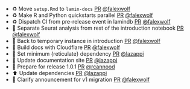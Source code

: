 - ♻️ Move `setup.Rmd` to `lamin-docs` [PR](https://github.com/laminlabs/laminr/pull/172) [@falexwolf](https://github.com/falexwolf)
- ♻️ Make R and Python quickstarts parallel [PR](https://github.com/laminlabs/laminr/pull/170) [@falexwolf](https://github.com/falexwolf)
- ♻️ Dispatch CI from pre-release event in lamindb [PR](https://github.com/laminlabs/laminr/pull/168) [@falexwolf](https://github.com/falexwolf)
- 👷 Separate Seurat analysis from rest of the introduction notebook [PR](https://github.com/laminlabs/laminr/pull/163) [@falexwolf](https://github.com/falexwolf)
- 💚 Back to temporary instance in introduction [PR](https://github.com/laminlabs/laminr/pull/161) [@falexwolf](https://github.com/falexwolf)
- 👷 Build docs with Cloudflare [PR](https://github.com/laminlabs/laminr/pull/160) [@falexwolf](https://github.com/falexwolf)
- 📌 Set minimum {reticulate} dependency [PR](https://github.com/laminlabs/laminr/pull/158) [@lazappi](https://github.com/lazappi)
- 📝  Update documentation site [PR](https://github.com/laminlabs/laminr/pull/159) [@lazappi](https://github.com/lazappi)
- :memo: Prepare for release 1.0.1 [PR](https://github.com/laminlabs/laminr/pull/157) [@rcannood](https://github.com/rcannood)
- ⬆️ Update dependencies [PR](https://github.com/laminlabs/laminr/pull/156) [@lazappi](https://github.com/lazappi)
- :memo: Clarify announcement for v1 migration [PR](https://github.com/laminlabs/laminr/pull/154) [@falexwolf](https://github.com/falexwolf)
